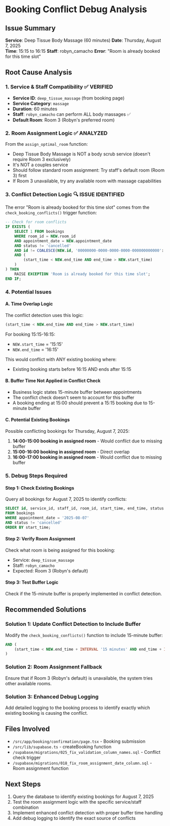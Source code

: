 # Booking Conflict Debug Analysis

## Issue Summary
**Service**: Deep Tissue Body Massage (60 minutes)
**Date**: Thursday, August 7, 2025  
**Time**: 15:15 to 16:15
**Staff**: robyn_camacho
**Error**: "Room is already booked for this time slot"

## Root Cause Analysis

### 1. Service & Staff Compatibility ✅ VERIFIED
- **Service ID**: `deep_tissue_massage` (from booking page)
- **Service Category**: `massage` 
- **Duration**: 60 minutes
- **Staff**: `robyn_camacho` can perform ALL body massages ✅
- **Default Room**: Room 3 (Robyn's preferred room)

### 2. Room Assignment Logic ✅ ANALYZED
From the `assign_optimal_room` function:
- Deep Tissue Body Massage is NOT a body scrub service (doesn't require Room 3 exclusively)
- It's NOT a couples service
- Should follow standard room assignment: Try staff's default room (Room 3) first
- If Room 3 unavailable, try any available room with massage capabilities

### 3. Conflict Detection Logic 🔍 ISSUE IDENTIFIED
The error "Room is already booked for this time slot" comes from the `check_booking_conflicts()` trigger function:

```sql
-- Check for room conflicts
IF EXISTS (
    SELECT 1 FROM bookings 
    WHERE room_id = NEW.room_id 
    AND appointment_date = NEW.appointment_date 
    AND status != 'cancelled'
    AND id != COALESCE(NEW.id, '00000000-0000-0000-0000-000000000000'::uuid)
    AND (
        (start_time < NEW.end_time AND end_time > NEW.start_time)
    )
) THEN
    RAISE EXCEPTION 'Room is already booked for this time slot';
END IF;
```

### 4. Potential Issues

#### A. Time Overlap Logic
The conflict detection uses this logic:
```sql
(start_time < NEW.end_time AND end_time > NEW.start_time)
```

For booking 15:15-16:15:
- `NEW.start_time` = '15:15'
- `NEW.end_time` = '16:15'

This would conflict with ANY existing booking where:
- Existing booking starts before 16:15 AND ends after 15:15

#### B. Buffer Time Not Applied in Conflict Check
- Business logic states 15-minute buffer between appointments
- The conflict check doesn't seem to account for this buffer
- A booking ending at 15:00 should prevent a 15:15 booking due to 15-minute buffer

#### C. Potential Existing Bookings
Possible conflicting bookings for Thursday, August 7, 2025:
1. **14:00-15:00 booking in assigned room** - Would conflict due to missing buffer
2. **15:00-16:00 booking in assigned room** - Direct overlap
3. **16:00-17:00 booking in assigned room** - Would conflict due to missing buffer

### 5. Debug Steps Required

#### Step 1: Check Existing Bookings
Query all bookings for August 7, 2025 to identify conflicts:
```sql
SELECT id, service_id, staff_id, room_id, start_time, end_time, status
FROM bookings 
WHERE appointment_date = '2025-08-07' 
AND status != 'cancelled'
ORDER BY start_time;
```

#### Step 2: Verify Room Assignment
Check what room is being assigned for this booking:
- Service: `deep_tissue_massage`
- Staff: `robyn_camacho`
- Expected: Room 3 (Robyn's default)

#### Step 3: Test Buffer Logic
Check if the 15-minute buffer is properly implemented in conflict detection.

## Recommended Solutions

### Solution 1: Update Conflict Detection to Include Buffer
Modify the `check_booking_conflicts()` function to include 15-minute buffer:

```sql
AND (
    (start_time < NEW.end_time + INTERVAL '15 minutes' AND end_time + INTERVAL '15 minutes' > NEW.start_time)
)
```

### Solution 2: Room Assignment Fallback
Ensure that if Room 3 (Robyn's default) is unavailable, the system tries other available rooms.

### Solution 3: Enhanced Debug Logging
Add detailed logging to the booking process to identify exactly which existing booking is causing the conflict.

## Files Involved
- `/src/app/booking/confirmation/page.tsx` - Booking submission
- `/src/lib/supabase.ts` - createBooking function
- `/supabase/migrations/025_fix_validation_column_names.sql` - Conflict check trigger
- `/supabase/migrations/018_fix_room_assignment_date_column.sql` - Room assignment function

## Next Steps
1. Query the database to identify existing bookings for August 7, 2025
2. Test the room assignment logic with the specific service/staff combination
3. Implement enhanced conflict detection with proper buffer time handling
4. Add debug logging to identify the exact source of conflicts